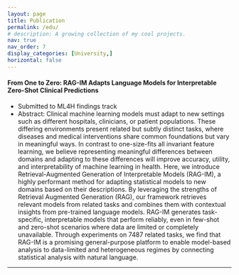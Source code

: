 ```yaml
---
layout: page
title: Publication
permalink: /edu/
# description: A growing collection of my cool projects.
nav: true
nav_order: 7
display_categories: [University,]
horizontal: false
---
```

#### From One to Zero: RAG-IM Adapts Language Models for Interpretable Zero-Shot Clinical Predictions
* Submitted to ML4H findings track
* Abstract: Clinical machine learning models must adapt to new settings such as different hospitals, clinicians, or patient populations. These differing environments present related but subtly distinct tasks, where diseases and medical interventions share common foundations but vary in meaningful ways. In contrast to one-size-fits all invariant feature learning, we believe representing meaningful differences between domains and adapting to these differences will improve accuracy, utility, and interpretability of machine learning in health. Here, we introduce Retrieval-Augmented Generation of Interpretable Models (RAG-IM), a highly performant method for adapting statistical models to new domains based on their descriptions. By leveraging the strengths of Retrieval Augmented Generation (RAG), our framework retrieves relevant models from related tasks and combines them with contextual insights from pre-trained language models. RAG-IM generates task-specific, interpretable models that perform reliably, even in few-shot and zero-shot scenarios where data are limited or completely unavailable. Through experiments on 7487 related tasks, we find that RAG-IM is a promising general-purpose platform to enable model-based analysis to data-limited and heterogeneous regimes by connecting statistical analysis with natural language.


<!-- |2020 , 2024 |    **B.Sc** in Computer Engineering with concentration on AI

* Iran University of Science and Technology, Tehran, Iran
* Ranked 4th among Iran Universities based on QS Ranking -->

---
